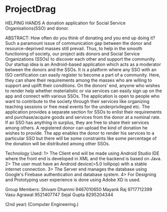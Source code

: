 # ProjectDrag

HELPING HANDS
 A donation application for Social Service Organisations(SSO) and donor.
 
ABSTRACT:
How often do you think of donating and you end up doing it? Such a paramount issue of communication gap between the donor and resource-deprived masses still prevail. Thus, to help in the smooth functioning of society, our project aids donors and Social Service Organizations (SSOs) to discover each other and support the community. 
Our startup idea is an Android-based application which acts as a moderator between the donors and the SSOs. It is a platform where any SSO with an ISO certification can easily register to become a part of a community. Here, they can share their requirements among the masses who are willing to support and uplift their conditions. On the donors' end, anyone who wishes to render help whether materialistic or via services can easily sign up on the app and connect with various SSOs. The application is open to people who want to contribute to the society through their services like organizing teaching sessions or free meal events for the underprivileged etc.
The application provides a separate section for SSOs to enlist their requirements and purchase/acquire goods and services from the donor at a nominal rate. If an SSO has anything in surplus, they are free to share their services among others.
A registered donor can upload the kind of donation he wishes to provide. The app enables the donor to render his services to a particular SSO but there will be some constraints like some percentage of the donation will be distributed among other SSOs.

Technology Used:
1> The Client end will be made using Android Studio IDE where the front end is developed in XML and the backend is based on Java.
2> The user must have an Android device(>5.0 lollipop) with a stable internet connection.
3> The Server end manages the database using Google's Firebase authentication and database system.
4> For Designing and Prototyping user experience is done using  Adobe XD is used.

Group Members:
Shivam Dhammi       9467010650 
Mayank Raj          9717712399
Vasu Agrawal        9521407747
Sejal Gupta         8295204344

(2nd year)
(Computer Engineering.)
